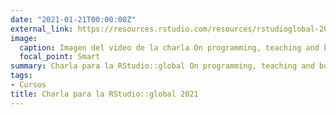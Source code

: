 ```yaml
---
date: "2021-01-21T00:00:00Z"
external_link: https://resources.rstudio.com/resources/rstudioglobal-2021/on-programming-teaching-and-building-interactive-tutorials-with-learnr/
image:
  caption: Imagen del video de la charla On programming, teaching and building interactive tutorials with {learnr}
  focal_point: Smart
summary: Charla para la RStudio::global On programming, teaching and building interactive tutorials with {learnr}
tags:
- Cursos
title: Charla para la RStudio::global 2021
---
```

